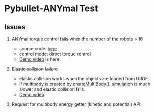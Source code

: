 # Pybullet-ANYmal Test

## Issues

1. ANYmal torque control fails when the number of the robots > 16

    - source code: [here](https://github.com/eastskykang/pybullet-benchmark/blob/master/ANYmalPDcontrol.py)
    - control mode: direct torque control
    - [Demo video](https://www.youtube.com/watch?v=S7MpEqYPYLg) is here. 

2. ~~Elastic collision failure~~
    - elastic collision works when the objects are loaded from URDF. 
    - if multibody is created by [createMultiBody()](https://docs.google.com/document/d/10sXEhzFRSnvFcl3XxNGhnD4N2SedqwdAvK3dsihxVUA/edit#heading=h.jgm6tud6blu3), simulation is much slower and elastic collision fails.  
    - [Demo video](https://www.youtube.com/watch?v=Q2jNi1bzpe4)
    
3. Request for multibody energy getter (kinetic and potential) API.